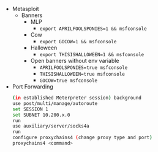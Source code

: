 - Metasploit
	- Banners
		- MLP
			- `export APRILFOOLSPONIES=1 && msfconsole`
		- Cow
			- `export GOCOW=1 && msfconsole`
		- Halloween
			- `export THISISHALLOWEEN=1 && msfconsole`
		- Open banners without env variable
			- `APRILFOOLSPONIES=true msfconsole`
			- `THISISHALLOWEEN=true msfconsole`
			- `GOCOW=true msfconsole`
- Port Forwarding
	```BASH
	(in established Meterpreter session) background
	use post/multi/manage/autoroute
	set SESSION 1
	set SUBNET 10.200.x.0
	run
	use auxiliary/server/socks4a
	run
	configure proxychains4 (change proxy type and port)
	proxychains4 <command>
	```